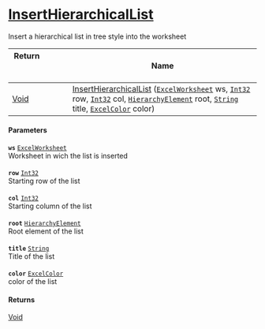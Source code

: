 # [InsertHierarchicalList](./ExcelHelper--InsertHierarchicalList.md)

Insert a hierarchical list in tree style into the worksheet

| Return&nbsp; &nbsp; &nbsp; &nbsp; &nbsp; &nbsp; &nbsp; &nbsp; &nbsp; &nbsp; &nbsp; &nbsp; &nbsp; &nbsp; &nbsp; &nbsp; &nbsp; &nbsp; &nbsp; &nbsp; &nbsp; | Name | 
| --- | --- | 
| [Void](https://docs.microsoft.com/en-us/dotnet/api/System.Void) | [InsertHierarchicalList](./ExcelHelper--InsertHierarchicalList.md) ([`ExcelWorksheet`](./ExcelHelper--InsertHierarchicalList.md) ws, [`Int32`](https://docs.microsoft.com/en-us/dotnet/api/System.Int32) row, [`Int32`](https://docs.microsoft.com/en-us/dotnet/api/System.Int32) col, [`HierarchyElement`](./../HierarchyElement.md) root, [`String`](https://docs.microsoft.com/en-us/dotnet/api/System.String) title, [`ExcelColor`](./../Excel/ExcelColor.md) color) | 


#### Parameters
**`ws`**  [`ExcelWorksheet`](./ExcelHelper--InsertHierarchicalList.md)<br>Worksheet in wich the list is inserted<br><br>**`row`**  [`Int32`](https://docs.microsoft.com/en-us/dotnet/api/System.Int32)<br>Starting row of the list<br><br>**`col`**  [`Int32`](https://docs.microsoft.com/en-us/dotnet/api/System.Int32)<br>Starting column of the list<br><br>**`root`**  [`HierarchyElement`](./../HierarchyElement.md)<br>Root element of the list<br><br>**`title`**  [`String`](https://docs.microsoft.com/en-us/dotnet/api/System.String)<br>Title of the list<br><br>**`color`**  [`ExcelColor`](./../Excel/ExcelColor.md)<br>color of the list
#### Returns
[Void](https://docs.microsoft.com/en-us/dotnet/api/System.Void)<br>
